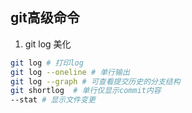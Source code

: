 ## git高级命令
1. git log 美化

```bash
git log # 打印log
git log --oneline # 单行输出
git log --graph # 可查看提交历史的分支结构
git shortlog  # 单行仅显示commit内容
--stat # 显示文件变更
```